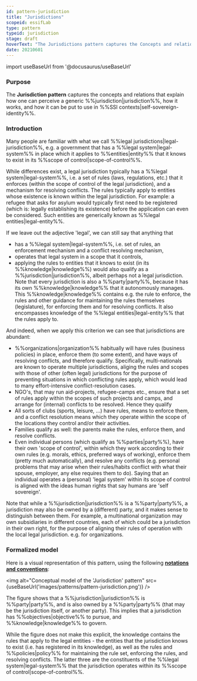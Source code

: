 ```yaml
---
id: pattern-jurisdiction
title: "Jurisdictions"
scopeid: essifLab
type: pattern
typeid: jurisdiction
stage: draft
hoverText: "The Jurisdictions pattern captures the Concepts and relations that explain what a generic Jurisdiction consists of, and relates it to Parties and Legal Entities."
date: 20210601
---
```


import useBaseUrl from '@docusaurus/useBaseUrl'

### Purpose
The **Jurisdiction pattern** captures the concepts and relations that explain how one can perceive a generic %%jurisdiction|jurisdiction%%, how it works, and how it can be put to use in %%SSI contexts|self-sovereign-identity%%.

### Introduction
Many people are familiar with what we call %%legal jurisdictions|legal-jurisdiction%%, e.g. a government that has a %%legal system|legal-system%% in place which it applies to %%entities|entity%% that it knows to exist in its %%scope of control|scope-of-control%%.

While differences exist, a legal jurisdiction typically has a %%legal system|legal-system%%, i.e. a set of rules (laws, regulations, etc.) that it enforces (within the scope of control of the legal jurisdiction), and a mechanism for resolving conflicts. The rules typically apply to entities whose existence is known within the legal jurisdiction. For example: a refugee that asks for asylum would typically first need to be registered (which is: legally establishing its existence) before the application can even be considered. Such entities are generically known as %%legal entities|legal-entity%%.

If we leave out the adjective 'legal', we can still say that anything that
- has a %%legal system|legal-system%%, i.e. set of rules, an enforcement mechanism and a conflict resolving mechanism,
- operates that legal system in a scope that it controls,
- applying the rules to entities that it knows to exist (in its %%knowledge|knowledge%%)
would also qualify as a %%jurisdiction|jurisdiction%%, albeit perhaps not a legal jurisdiction. Note that every jurisdiction is also a %%party|party%%, because it has its own %%knowledge|knowledge%% that it autonomously manages. This %%knowledge|knowledge%% contains e.g. the rule to enforce, the rules and other guidance for maintaining the rules themselves (legislature), for enforcing them and for resolving conflicts. It also encompasses knowledge of the %%legal entities|legal-entity%% that the rules apply to.

And indeed, when we apply this criterion we can see that jurisdictions are abundant:
- %%organizations|organization%% habitually will have rules (business policies) in place, enforce them (to some extent), and have ways of resolving conflicts, and therefore qualify. Specifically, multi-nationals are known to operate multiple jurisdictions, aliging the rules and scopes with those of other (often legal) jurisdictions for the purpose of preventing situations in which conflicting rules apply, which would lead to many effort-intensive conflict-resolution cases.
- NGO's, that may run aid-projects, refugee-camps etc., ensure that a set of rules apply within the scopes of such projects and camps, and arrange for (internal) conflicts to be resolved. Hence they qualify
- All sorts of clubs (sports, leisure, ...) have rules, means to enforce them, and a conflict resolution means which they operate within the scope of the locations they control and/or their activities.
- Families qualify as well: the parents make the rules, enforce them, and resolve conflicts.
- Even individual persons (which qualify as %%parties|party%%), have their own 'scope of control', within which they work according to their own rules (e.g. morals, ethics, preferred ways of working), enforce them (pretty much automatically), and resolve any conflicts (e.g. personal problems that may arise when their rules/habits conflict with what their spouse, employer, any else requires them to do). Saying that an individual operates a (personal) 'legal system' within its scope of control is aligned with the ideas human rights that say humans are 'self sovereign'.

Note that while a %%jurisdiction|jurisdiction%% is a %%party|party%%, a jurisdiction may also be owned by a (different) party, and it makes sense to distinguish between them. For example, a multinational organization may own subsidiaries in different countries, each of which could be a jurisdiction in their own right, for the purpose of aligning their rules of operation with the local legal jurisdiction. e.g. for organizations.

### Formalized model
Here is a visual representation of this pattern, using the following **[notations and conventions](../notations-and-conventions#pattern-diagram-notations)**:

<img
  alt="Conceptual model of the 'Jurisdiction' pattern"
  src={useBaseUrl('images/patterns/pattern-jurisdiction.png')}
/>

The figure shows that a %%jurisdiction|jurisdiction%% is %%party|party%%, and is also owned by a %%party|party%% (that may be the jurisdiction itself, or another party). This implies that a jurisdiction has %%objectives|objective%% to pursue, and %%knowledge|knowledge%% to govern.

While the figure does not make this explicit, the knowledge contains the rules that apply to the legal entities - the entities that the jurisdiction knows to exist (i.e. has registered in its knowledge), as well as the rules and %%policies|policy%% for maintaining the rule set, enforcing the rules, and resolving conflicts. The latter three are the constituents of the %%legal system|legal-system%% that the jurisdiction operates within its %%scope of control|scope-of-control%%.